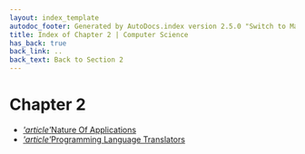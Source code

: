 ```yaml
---
layout: index_template
autodoc_footer: Generated by AutoDocs.index version 2.5.0 "Switch to Material Icons" ⓒ Starwort, 2020
title: Index of Chapter 2 | Computer Science
has_back: true
back_link: ..
back_text: Back to Section 2
---
```


# **Chapter 2**

- <a href='./nature_of_applications.md'><i title='MD file' class="material-icons">'article'</i>Nature Of Applications</a>
- <a href='./programming_language_translators.md'><i title='MD file' class="material-icons">'article'</i>Programming Language Translators</a>
